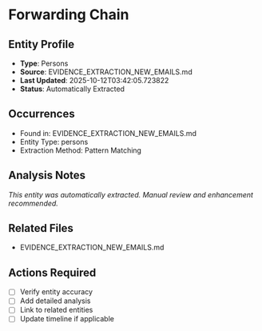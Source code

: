 # Forwarding Chain

## Entity Profile
- **Type**: Persons
- **Source**: EVIDENCE_EXTRACTION_NEW_EMAILS.md
- **Last Updated**: 2025-10-12T03:42:05.723822
- **Status**: Automatically Extracted

## Occurrences
- Found in: EVIDENCE_EXTRACTION_NEW_EMAILS.md
- Entity Type: persons
- Extraction Method: Pattern Matching

## Analysis Notes
*This entity was automatically extracted. Manual review and enhancement recommended.*

## Related Files
- EVIDENCE_EXTRACTION_NEW_EMAILS.md

## Actions Required
- [ ] Verify entity accuracy
- [ ] Add detailed analysis
- [ ] Link to related entities
- [ ] Update timeline if applicable
